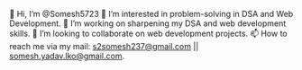 

👋 Hi, I’m @Somesh5723
👀 I’m interested in problem-solving in DSA and Web Development.
🌱 I’m working on sharpening my DSA and web development skills.
💞️ I’m looking to collaborate on web development projects.
📫 How to reach me via my mail: s2somesh237@gmail.com || somesh.yadav.lko@gmail.com.

<!--
**Somesh5723/Somesh5723** is a ✨ _special_ ✨ repository because its `README.md` (this file) appears on your GitHub profile.

Here are some ideas to get you started:

- 🔭 I’m currently working on ...
- 🌱 I’m currently learning ...
- 👯 I’m looking to collaborate on ...
- 🤔 I’m looking for help with ...
- 💬 Ask me about ...
- 📫 How to reach me: ...
- 😄 Pronouns: ...
- ⚡ Fun fact: ...
-->
